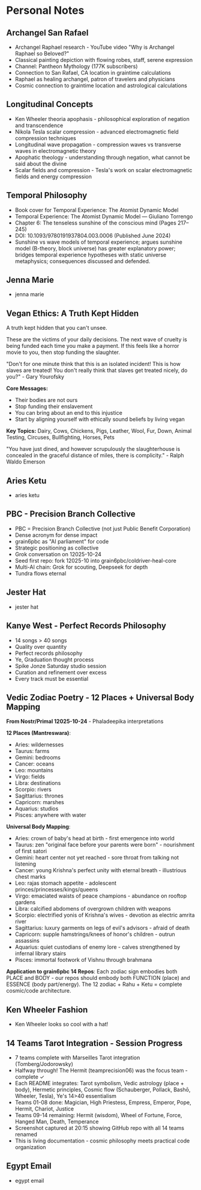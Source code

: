 # Personal Notes

## Archangel San Rafael
- Archangel Raphael research - YouTube video "Why is Archangel Raphael so Beloved?"
- Classical painting depiction with flowing robes, staff, serene expression
- Channel: Pantheon Mythology (177K subscribers)
- Connection to San Rafael, CA location in graintime calculations
- Raphael as healing archangel, patron of travelers and physicians
- Cosmic connection to graintime location and astrological calculations

## Longitudinal Concepts
- Ken Wheeler theoria apophasis - philosophical exploration of negation and transcendence
- Nikola Tesla scalar compression - advanced electromagnetic field compression techniques
- Longitudinal wave propagation - compression waves vs transverse waves in electromagnetic theory
- Apophatic theology - understanding through negation, what cannot be said about the divine
- Scalar fields and compression - Tesla's work on scalar electromagnetic fields and energy compression

## Temporal Philosophy
- Book cover for Temporal Experience: The Atomist Dynamic Model
- Temporal Experience: The Atomist Dynamic Model — Giuliano Torrengo
- Chapter 6: The tenseless sunshine of the conscious mind (Pages 217–245)
- DOI: 10.1093/9780191937804.003.0006 (Published June 2024)
- Sunshine vs wave models of temporal experience; argues sunshine model (B-theory, block universe) has greater explanatory power; bridges temporal experience hypotheses with static universe metaphysics; consequences discussed and defended.

## Jenna Marie
- jenna marie

## Vegan Ethics: A Truth Kept Hidden
A truth kept hidden that you can't unsee.

These are the victims of your daily decisions. The next wave of cruelty is being funded each time you make a payment. If this feels like a horror movie to you, then stop funding the slaughter.

"Don't for one minute think that this is an isolated incident! This is how slaves are treated! You don't really think that slaves get treated nicely, do you?" - Gary Yourofsky

**Core Messages:**
- Their bodies are not ours
- Stop funding their enslavement
- You can bring about an end to this injustice
- Start by aligning yourself with ethically sound beliefs by living vegan

**Key Topics:** Dairy, Cows, Chickens, Pigs, Leather, Wool, Fur, Down, Animal Testing, Circuses, Bullfighting, Horses, Pets

"You have just dined, and however scrupulously the slaughterhouse is concealed in the graceful distance of miles, there is complicity." - Ralph Waldo Emerson

## Aries Ketu
- aries ketu

## PBC - Precision Branch Collective
- PBC = Precision Branch Collective (not just Public Benefit Corporation)
- Dense acronym for dense impact
- grain6pbc as "AI parliament" for code
- Strategic positioning as collective
- Grok conversation on 12025-10-24
- Seed first repo: fork 12025-10 into grain6pbc/coldriver-heal-core
- Multi-AI chain: Grok for scouting, Deepseek for depth
- Tundra flows eternal

## Jester Hat
- jester hat

## Kanye West - Perfect Records Philosophy
- 14 songs > 40 songs
- Quality over quantity
- Perfect records philosophy
- Ye, Graduation thought process
- Spike Jonze Saturday studio session
- Curation and refinement over excess
- Every track must be essential

## Vedic Zodiac Poetry - 12 Places + Universal Body Mapping
**From Nostr/Primal 12025-10-24** - Phaladeepika interpretations

**12 Places (Mantreswara)**:
- Aries: wildernesses
- Taurus: farms
- Gemini: bedrooms
- Cancer: oceans
- Leo: mountains
- Virgo: fields
- Libra: destinations
- Scorpio: rivers
- Sagittarius: thrones
- Capricorn: marshes
- Aquarius: studios
- Pisces: anywhere with water

**Universal Body Mapping**:
- Aries: crown of baby's head at birth - first emergence into world
- Taurus: zen "original face before your parents were born" - nourishment of first satori
- Gemini: heart center not yet reached - sore throat from talking not listening
- Cancer: young Krishna's perfect unity with eternal breath - illustrious chest marks
- Leo: rajas stomach appetite - adolescent princes/princesses/kings/queens
- Virgo: emaciated waists of peace champions - abundance on rooftop gardens
- Libra: calcified abdomens of overgrown children with weapons
- Scorpio: electrified yonis of Krishna's wives - devotion as electric amrita river
- Sagittarius: luxury garments on legs of evil's advisors - afraid of death
- Capricorn: supple hamstrings/knees of honor's children - outrun assassins
- Aquarius: quiet custodians of enemy lore - calves strengthened by infernal library stairs
- Pisces: immortal footwork of Vishnu through brahmana

**Application to grain6pbc 14 Repos**:
Each zodiac sign embodies both PLACE and BODY - our repos should embody both FUNCTION (place) and ESSENCE (body part/energy). The 12 zodiac + Rahu + Ketu = complete cosmic/code architecture.

## Ken Wheeler Fashion
- Ken Wheeler looks so cool with a hat!

## 14 Teams Tarot Integration - Session Progress
- 7 teams complete with Marseilles Tarot integration (Tomberg/Jodorowsky)
- Halfway through! The Hermit (teamprecision06) was the focus team - complete ✓
- Each README integrates: Tarot symbolism, Vedic astrology (place + body), Hermetic principles, Cosmic flow (Schauberger, Pollack, Bashō, Wheeler, Tesla), Ye's 14>40 essentialism
- Teams 01-08 done: Magician, High Priestess, Empress, Emperor, Pope, Hermit, Chariot, Justice
- Teams 09-14 remaining: Hermit (wisdom), Wheel of Fortune, Force, Hanged Man, Death, Temperance
- Screenshot captured at 20:15 showing GitHub repo with all 14 teams renamed
- This is living documentation - cosmic philosophy meets practical code organization

## Egypt Email
- egypt email